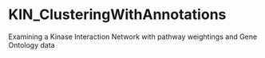 # KIN_ClusteringWithAnnotations

Examining a Kinase Interaction Network with pathway weightings and Gene Ontology data
